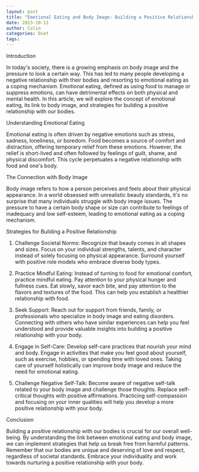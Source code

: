 ```yaml
---
layout: post
title: "Emotional Eating and Body Image: Building a Positive Relationship"
date: 2023-10-11
author: Colin
categories: Diet
tags: 
---
```


Introduction

In today's society, there is a growing emphasis on body image and the pressure to look a certain way. This has led to many people developing a negative relationship with their bodies and resorting to emotional eating as a coping mechanism. Emotional eating, defined as using food to manage or suppress emotions, can have detrimental effects on both physical and mental health. In this article, we will explore the concept of emotional eating, its link to body image, and strategies for building a positive relationship with our bodies.

Understanding Emotional Eating

Emotional eating is often driven by negative emotions such as stress, sadness, loneliness, or boredom. Food becomes a source of comfort and distraction, offering temporary relief from these emotions. However, the relief is short-lived and often followed by feelings of guilt, shame, and physical discomfort. This cycle perpetuates a negative relationship with food and one's body.

The Connection with Body Image

Body image refers to how a person perceives and feels about their physical appearance. In a world obsessed with unrealistic beauty standards, it's no surprise that many individuals struggle with body image issues. The pressure to have a certain body shape or size can contribute to feelings of inadequacy and low self-esteem, leading to emotional eating as a coping mechanism.

Strategies for Building a Positive Relationship

1. Challenge Societal Norms: Recognize that beauty comes in all shapes and sizes. Focus on your individual strengths, talents, and character instead of solely focusing on physical appearance. Surround yourself with positive role models who embrace diverse body types.

2. Practice Mindful Eating: Instead of turning to food for emotional comfort, practice mindful eating. Pay attention to your physical hunger and fullness cues. Eat slowly, savor each bite, and pay attention to the flavors and textures of the food. This can help you establish a healthier relationship with food.

3. Seek Support: Reach out for support from friends, family, or professionals who specialize in body image and eating disorders. Connecting with others who have similar experiences can help you feel understood and provide valuable insights into building a positive relationship with your body.

4. Engage in Self-Care: Develop self-care practices that nourish your mind and body. Engage in activities that make you feel good about yourself, such as exercise, hobbies, or spending time with loved ones. Taking care of yourself holistically can improve body image and reduce the need for emotional eating.

5. Challenge Negative Self-Talk: Become aware of negative self-talk related to your body image and challenge those thoughts. Replace self-critical thoughts with positive affirmations. Practicing self-compassion and focusing on your inner qualities will help you develop a more positive relationship with your body.

Conclusion

Building a positive relationship with our bodies is crucial for our overall well-being. By understanding the link between emotional eating and body image, we can implement strategies that help us break free from harmful patterns. Remember that our bodies are unique and deserving of love and respect, regardless of societal standards. Embrace your individuality and work towards nurturing a positive relationship with your body.